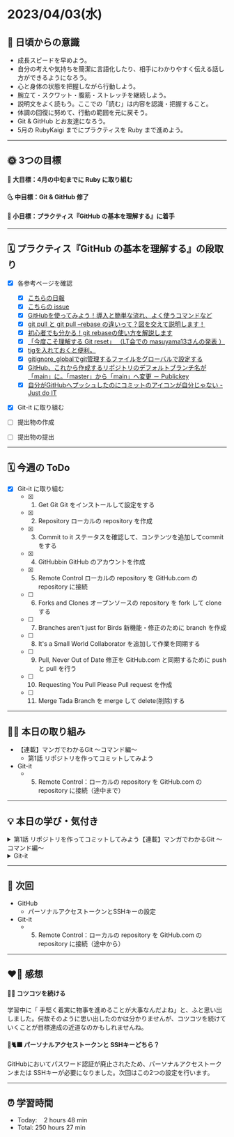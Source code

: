 # 2023/04/03(水)
## 🕺 日頃からの意識
- 成長スピードを早めよう。
- 自分の考えや気持ちを簡潔に言語化したり、相手にわかりやすく伝える話し方ができるようになろう。
- 心と身体の状態を把握しながら行動しよう。
- 腕立て・スクワット・腹筋・ストレッチを継続しよう。
- 説明文をよく読もう。ここでの「読む」は内容を認識・把握すること。
- 体調の回復に努めて、行動の範囲を元に戻そう。
- Git & GitHub とお友達になろう。
- 5月の RubyKaigi までにプラクティスを Ruby まで進めよう。

---


## 🌞 3つの目標
#### 🌝 大目標：4月の中旬までに Ruby に取り組む
#### 🌜 中目標：Git & GitHub 修了
#### 🌚 小目標：プラクティス『GitHub の基本を理解する』に着手

---


## 🗓️ プラクティス『GitHub の基本を理解する』の段取り
- [x] 各参考ページを確認
  - [x] [こちらの日報](https://bootcamp.fjord.jp/reports/24447#comment_48036)
  - [x] [こちらの issue](https://github.com/jlord/patchwork/issues/27932)
  - [x] [GitHubを使ってみよう！導入と簡単な流れ、よく使うコマンドなど](https://wp.yat-net.com/?p=3874)
  - [x] [git pull と git pull –rebase の違いって？図を交えて説明します！](https://kray.jp/blog/git-pull-rebase/)
  - [x] [初心者でも分かる！git rebaseの使い方を解説します](https://liginc.co.jp/web/tool/79390)
  - [x] [「今度こそ理解する Git reset」 （LT会での masuyama13さんの発表 ）](https://speakerdeck.com/masuyama13/git-reset-200822)
  - [x] [tigを入れておくと便利。](https://qiita.com/suino/items/b0dae7e00bd7165f79ea)
  - [x] [gitignore_globalでgit管理するファイルをグローバルで設定する](https://qiita.com/miyarappo/items/66d6212d312a68fa3b99)
  - [x] [GitHub、これから作成するリポジトリのデフォルトブランチ名が「main」に。「master」から「main」へ変更 － Publickey](https://www.publickey1.jp/blog/20/githubmainmastermain.html)
  - [x] [自分がGitHubへプッシュしたのにコミットのアイコンが自分じゃない - Just do IT](https://k-koh.hatenablog.com/entry/2020/02/01/160119)
- [x] Git-it に取り組む
- [ ] 提出物の作成
- [ ] 提出物の提出


---


## 🗓️ 今週の ToDo
- [x] Git-it に取り組む
  - [x] 1. Get Git Git をインストールして設定をする
  - [x] 2. Repository ローカルの repository を作成
  - [x] 3. Commit to it ステータスを確認して、コンテンツを追加してcommitをする
  - [x] 4. GitHubbin GitHub のアカウントを作成
  - [x] 5. Remote Control ローカルの repository を GitHub.com の repository に接続
  - [ ] 6. Forks and Clones オープンソースの repository を fork して clone する
  - [ ] 7. Branches aren't just for Birds 新機能・修正のために branch を作成
  - [ ] 8. It's a Small World Collaborator を追加して作業を同期する
  - [ ] 9. Pull, Never Out of Date 修正を GitHub.com と同期するために push と pull を行う
  - [ ] 10. Requesting You Pull Please Pull request を作成
  - [ ] 11. Merge Tada Branch を merge して delete(削除)する


---


## ✍🏻 本日の取り組み
- 【連載】マンガでわかるGit ～コマンド編～
   - 第1話 リポジトリを作ってコミットしてみよう
- Git-it
   - 5. Remote Control：ローカルの repository を GitHub.com の repository に接続（途中まで）
---


## 💡 本日の学び・気付き
<details><summary>第1話 リポジトリを作ってコミットしてみよう【連載】マンガでわかるGit ～コマンド編～</summary>
  
### GUI と CLI の違い
- GUI（Graphical User Interface）：GUI は、グラフィカルユーザーインターフェースの略で、視覚的な要素（アイコン、ウィンドウ、ボタンなど）を使用してユーザーとコンピューターが対話する方法。基本的にマウスやタッチスクリーンを使い操作を行う。
- CLI（Command Line Interface）：CLIは、コマンドラインインターフェースの略で、テキストベースのインターフェースを提供する。ユーザーはキーボードを使ってコマンドを入力し、コンピューターに指示を出す。

### GUI ソフトの種類
- SourceTree
- GitKraken
- GitHub Deskop

### CLI のメリット
- 操作がシンプル。
- CLI にしかできない操作がある。

### Git がインストール済みか確認
以下のコマンドを入力して Git がインストール済みかどうか確認できる。
```
git --version
```

### 基本的なコマンド
- pwd：「Print Working Directory」の略。自分が今いるディレクトリ（階層）を表示。
- ls：「List Segments」の略。自分が今いるディレクトリ（階層）の直下にあるものが表示。
- cd：「Change Directory」の略。ディレクトリへの移動。
- mkdir：「MaKe DIRectory」の略。新しいディレクトリを作成。
- git status：状況を確認。
- git add：ステージする（ファイルをステージングエリアに乗せる）。
- git commit：コミットする。
- git log：履歴を見る。

### git add と git commit のイメージの言語化
- git add：作成したファイルを撮影台の上で記録されるのを待っている状態にする（ファイルをステージングエリアに乗せる）。
- git commit：撮影台に乗っているものをカメラで撮って、アルバム（＝リポジトリ）に記録する。
</details>

<details><summary>Git-it</summary>
  
### Remote（リモート）と Local（ローカル）
- Remote：Remote はネットワークを通じてアクセスする他のコンピューター上のリソースやデータを指す。GitHub ではGitHub のサーバー上に存在しているデータ（リポジトリ）のこと。
- Local：Local は自分のコンピューター上のリソースやデータのこと。
</details>

---


## 📍 次回
- GitHub
   - パーソナルアクセストークンとSSHキーの設定
-  Git-it
   - 5. Remote Control：ローカルの repository を GitHub.com の repository に接続（途中から）

---


## ❤️‍🔥 感想
#### ✍🏻 コツコツを続ける
学習中に「 手堅く着実に物事を進めることが大事なんだよね」と、ふと思い出しました。何故そのように思い出したのかは分かりませんが、コツコツを続けていくことが目標達成の近道なのかもしれませんね。

#### 🐙🐈‍⬛ パーソナルアクセストークンと SSHキーどちら？
GitHubにおいてパスワード認証が廃止されたため、パーソナルアクセストークンまたは SSHキーが必要になりました。次回はこの2つの設定を行います。

---

## ⏰ 学習時間
- Today:&nbsp;&nbsp;&nbsp; 2 hours 48 min
- Total: 250 hours 27 min
